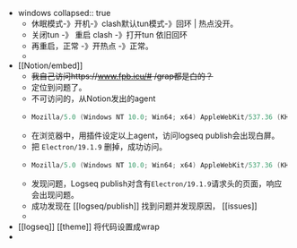 - windows
  collapsed:: true
	- 休眠模式-》开机-》clash默认tun模式-》回环 | 热点没开。
	- 关闭tun -》 重启 clash -》打开tun 依旧回环
	- 再重启，正常 -》开热点 -》正常。
	-
- [[Notion/embed]]
	- ~~我自己访问https://www.fpb.icu/# /grap都是白的？~~
	- 定位到问题了。
	- 不可访问的，从Notion发出的agent
	- ```java
	  Mozilla/5.0 (Windows NT 10.0; Win64; x64) AppleWebKit/537.36 (KHTML, like Gecko) Notion/2.0.41 Chrome/102.0.5005.167 Electron/19.1.9 Safari/537.36
	  ```
	- 在浏览器中，用插件设定以上agent，访问logseq publish会出现白屏。
	- 把 `Electron/19.1.9` 删掉，成功访问。
	- ```java
	  Mozilla/5.0 (Windows NT 10.0; Win64; x64) AppleWebKit/537.36 (KHTML, like Gecko) Notion/2.0.41 Chrome/102.0.5005.167  Safari/537.36
	  ```
	- 发现问题，Logseq publish对含有`Electron/19.1.9`请求头的页面，响应会出现问题。
	- 成功发现在 [[logseq/publish]] 找到问题并发现原因， [[issues]]
	-
- [[logseq]] [[theme]] 将代码设置成wrap
-